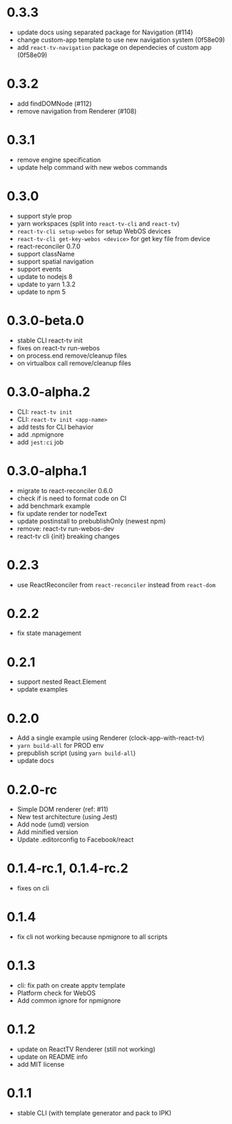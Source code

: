 # 0.3.3

- update docs using separated package for Navigation (#114)
- change custom-app template to use new navigation system (0f58e09)
- add `react-tv-navigation` package on dependecies of custom app (0f58e09)

# 0.3.2

- add findDOMNode (#112)
- remove navigation from Renderer (#108)

# 0.3.1

- remove engine specification
- update help command with new webos commands

# 0.3.0

- support style prop
- yarn workspaces (split into `react-tv-cli` and `react-tv`)
- `react-tv-cli setup-webos` for setup WebOS devices
- `react-tv-cli get-key-webos <device>` for get key file from device
- react-reconciler 0.7.0
- support className
- support spatial navigation
- support events
- update to nodejs 8
- update to yarn 1.3.2
- update to npm 5

# 0.3.0-beta.0

- stable CLI react-tv init
- fixes on react-tv run-webos
- on process.end remove/cleanup files
- on virtualbox call remove/cleanup files

# 0.3.0-alpha.2

- CLI: `react-tv init`
- CLI: `react-tv init <app-name>`
- add tests for CLI behavior
- add .npmignore
- add `jest:ci` job

# 0.3.0-alpha.1

- migrate to react-reconciler 0.6.0
- check if is need to format code on CI
- add benchmark example
- fix update render tor nodeText
- update postinstall to prebublishOnly (newest npm)
- remove: react-tv run-webos-dev
- react-tv cli {init} breaking changes

# 0.2.3

- use ReactReconciler from `react-reconciler` instead from `react-dom`

# 0.2.2

- fix state management

# 0.2.1

- support nested React.Element
- update examples

# 0.2.0

- Add a single example using Renderer (clock-app-with-react-tv)
- `yarn build-all` for PROD env
- prepublish script (using `yarn build-all`)
- update docs

# 0.2.0-rc

- Simple DOM renderer (ref: #11)
- New test architecture (using Jest)
- Add node (umd) version
- Add minified version
- Update .editorconfig to Facebook/react

# 0.1.4-rc.1, 0.1.4-rc.2

- fixes on cli

# 0.1.4

- fix cli not working because npmignore to all scripts

# 0.1.3

- cli: fix path on create apptv template
- Platform check for WebOS
- Add common ignore for npmignore

# 0.1.2

- update on ReactTV Renderer (still not working)
- update on README info
- add MIT license

# 0.1.1

- stable CLI (with template generator and pack to IPK)
